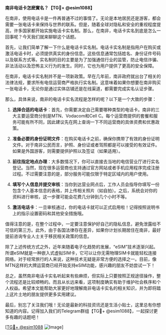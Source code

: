 **南非电话卡怎麽實名？【TG💪+ @esim1088】**

在南非，使用电话卡是一件再普通不过的事情了。无论是本地居民还是游客，都会需要一张电话卡来保持与世界的联系。但是，随着全球对隐私和安全的重视程度提高，许多国家都开始实施电话卡实名制。那么，在南非，电话卡实名到底是怎么一回事呢？今天我们就来聊聊这个话题。

首先，让我们简单了解一下什么是电话卡实名制。电话卡实名制是指用户在购买或激活电话卡时，必须提供真实的身份信息。这些信息通常包括姓名、身份证件号码以及联系方式等。实名制的目的主要是为了加强通信行业的监管，防止电信诈骗、非法活动以及恐怖主义行为的发生。同时，它也为用户提供了更高的安全保障。

在南非，电话卡实名制并不是一项新政策。早在几年前，南非政府就出台了相关的法律法规，要求所有电信运营商严格执行实名制。这意味着如果你想要在南非购买一张电话卡，无论你是通过实体店铺还是在线渠道，都需要完成实名认证步骤。

那么，具体来说，南非的电话卡实名流程是怎样的呢？以下是一个大致的步骤：

1. **选择合适的电话卡**：首先，你需要决定自己需要哪种类型的电话卡。南非的三大主要运营商分别是MTN、Vodacom和Cell C。每个运营商提供的套餐和服务可能有所不同，因此建议先在网上查询一下不同运营商的具体资费和优惠政策。

2. **准备必要的身份证明文件**：在购买电话卡之前，确保你携带了有效的身份证明文件。对于南非公民而言，护照、身份证或者驾照都是可以接受的有效证件。如果是外国游客，则需要提供护照以及签证（如果适用）。

3. **前往指定地点办理**：大多数情况下，你可以直接去当地的电信营业厅进行实名登记。当然，现在很多运营商也支持通过官方网站或者手机应用程序完成注册过程。不过需要注意的是，部分服务可能仅限于特定区域内的用户使用。

4. **填写个人信息并提交审核**：当你到达营业网点后，工作人员会指导你填写一份包含个人基本信息的表格，并上传相关照片（如自拍）。之后，系统会对你的资料进行审核，这一步骤可能会花费几分钟到几个小时不等。

5. **激活电话卡**：一旦审核通过，你的电话卡就可以正式启用啦！记得按照说明书上的指示设置密码和其他安全措施哦。

值得注意的是，在整个过程中，一定要注意保护好自己的隐私信息，避免泄露给不可信的第三方。此外，由于各国法律存在差异，如果你计划长期居住在南非，最好提前咨询专业人士关于移民相关政策的信息。

除了上述传统方式之外，近年来随着电子化趋势的发展，“eSIM”技术逐渐兴起。所谓eSIM就是一种嵌入式虚拟SIM卡，它可以让你无需物理SIM卡就能轻松连接网络。对于经常旅行的人来说，这种技术无疑是非常方便的选择之一。目前，像MTN这样的大牌运营商已经开始支持eSIM功能，感兴趣的朋友不妨尝试一下！

总之，虽然南非电话卡实名听起来有些麻烦，但实际上只要按照正规途径操作，整个流程还是比较顺畅的。而且从长远来看，这项制度确实有助于维护社会秩序和个人权益。希望本文能帮助大家更好地理解南非电话卡实名的相关知识，并为即将踏上这片土地的朋友提供更多实用建议。

最后，别忘了关注我们哦！无论是最新的科技资讯还是生活小贴士，这里总有你想知道的内容。记得加入我们的Telegram群组【TG💪+ @esim1088】，一起探讨更多有趣的话题吧！

[[TG💪+ @esim1088](https://t.me/s/esim1088) ![Image](https://i.postimg.cc/4NQfJmqS/Snipaste-2025-05-13-00-14-12.png)]